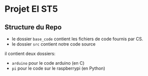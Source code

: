 # Projet EI ST5

## Structure du Repo

- le dossier `base_code` contient les fichiers de code fournis par CS.
- le dossier `src` contient notre code source

il contient deux dossiers:
- `arduino` pour le code arduino (en C)
- `pi` pour le code sur le raspberrypi (en Python)
